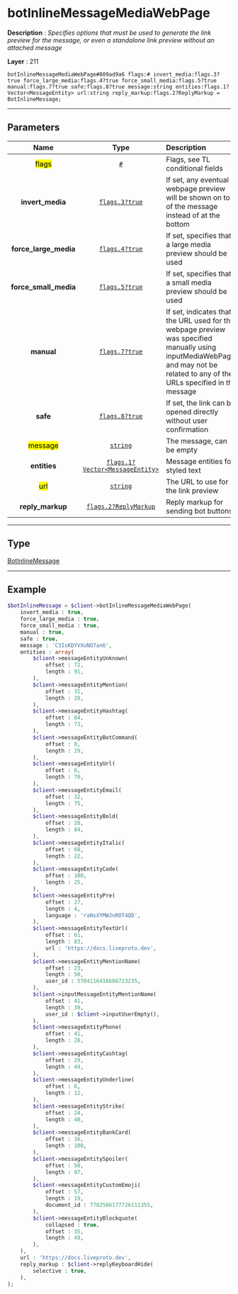 # botInlineMessageMediaWebPage

**Description** : *Specifies options that must be used to generate the link preview for the message, or even a standalone link preview without an attached message*

**Layer** : 211

```tl
botInlineMessageMediaWebPage#809ad9a6 flags:# invert_media:flags.3?true force_large_media:flags.4?true force_small_media:flags.5?true manual:flags.7?true safe:flags.8?true message:string entities:flags.1?Vector<MessageEntity> url:string reply_markup:flags.2?ReplyMarkup = BotInlineMessage;
```

---

## Parameters

| Name | Type | Description |
| :---: | :---: | :--- |
| <mark>flags</mark> | [`#`](type/#) | Flags, see TL conditional fields |
| **invert_media** | [`flags.3?true`](type/true) | If set, any eventual webpage preview will be shown on top of the message instead of at the bottom |
| **force_large_media** | [`flags.4?true`](type/true) | If set, specifies that a large media preview should be used |
| **force_small_media** | [`flags.5?true`](type/true) | If set, specifies that a small media preview should be used |
| **manual** | [`flags.7?true`](type/true) | If set, indicates that the URL used for the webpage preview was specified manually using inputMediaWebPage, and may not be related to any of the URLs specified in the message |
| **safe** | [`flags.8?true`](type/true) | If set, the link can be opened directly without user confirmation |
| <mark>message</mark> | [`string`](type/string) | The message, can be empty |
| **entities** | [`flags.1?Vector<MessageEntity>`](type/MessageEntity) | Message entities for styled text |
| <mark>url</mark> | [`string`](type/string) | The URL to use for the link preview |
| **reply_markup** | [`flags.2?ReplyMarkup`](type/ReplyMarkup) | Reply markup for sending bot buttons |

---

## Type

[BotInlineMessage](type/BotInlineMessage)

---

## Example

```php
$botInlineMessage = $client->botInlineMessageMediaWebPage(
	invert_media : true,
	force_large_media : true,
	force_small_media : true,
	manual : true,
	safe : true,
	message : 'C3IsKDYVXuNO7an6',
	entities : array(
		$client->messageEntityUnknown(
			offset : 72,
			length : 91,
		),
		$client->messageEntityMention(
			offset : 31,
			length : 20,
		),
		$client->messageEntityHashtag(
			offset : 84,
			length : 73,
		),
		$client->messageEntityBotCommand(
			offset : 0,
			length : 29,
		),
		$client->messageEntityUrl(
			offset : 6,
			length : 70,
		),
		$client->messageEntityEmail(
			offset : 32,
			length : 75,
		),
		$client->messageEntityBold(
			offset : 28,
			length : 84,
		),
		$client->messageEntityItalic(
			offset : 68,
			length : 22,
		),
		$client->messageEntityCode(
			offset : 100,
			length : 25,
		),
		$client->messageEntityPre(
			offset : 27,
			length : 4,
			language : 'raNsXYMWJnROT4QD',
		),
		$client->messageEntityTextUrl(
			offset : 61,
			length : 83,
			url : 'https://docs.liveproto.dev',
		),
		$client->messageEntityMentionName(
			offset : 23,
			length : 50,
			user_id : 5704116416666723235,
		),
		$client->inputMessageEntityMentionName(
			offset : 41,
			length : 39,
			user_id : $client->inputUserEmpty(),
		),
		$client->messageEntityPhone(
			offset : 41,
			length : 28,
		),
		$client->messageEntityCashtag(
			offset : 29,
			length : 49,
		),
		$client->messageEntityUnderline(
			offset : 6,
			length : 12,
		),
		$client->messageEntityStrike(
			offset : 24,
			length : 48,
		),
		$client->messageEntityBankCard(
			offset : 16,
			length : 100,
		),
		$client->messageEntitySpoiler(
			offset : 50,
			length : 97,
		),
		$client->messageEntityCustomEmoji(
			offset : 57,
			length : 19,
			document_id : 7782566177726111355,
		),
		$client->messageEntityBlockquote(
			collapsed : true,
			offset : 35,
			length : 49,
		),
	),
	url : 'https://docs.liveproto.dev',
	reply_markup : $client->replyKeyboardHide(
		selective : true,
	),
);
```